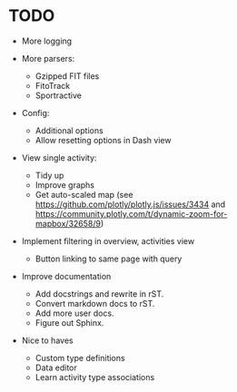 # TODO

- More logging
  
- More parsers:
  - Gzipped FIT files
  - FitoTrack
  - Sportractive

- Config:
  - Additional options
  - Allow resetting options in Dash view
  
- View single activity:
  - Tidy up
  - Improve graphs
  - Get auto-scaled map (see https://github.com/plotly/plotly.js/issues/3434 and https://community.plotly.com/t/dynamic-zoom-for-mapbox/32658/9)
  
- Implement filtering in overview, activities view
  - Button linking to same page with query

- Improve documentation
  - Add docstrings and rewrite in rST.
  - Convert markdown docs to rST.
  - Add more user docs.
  - Figure out Sphinx.
  
- Nice to haves
  - Custom type definitions
  - Data editor
  - Learn activity type associations
